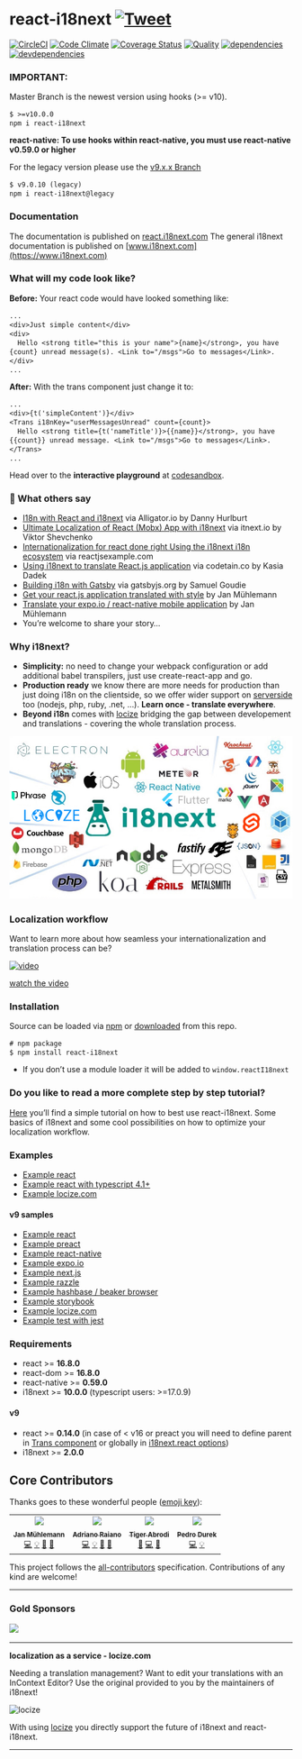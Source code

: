 react-i18next [![Tweet](https://img.shields.io/twitter/url/http/shields.io.svg?style=social)](https://twitter.com/intent/tweet?text=Awesome%20react-i18next%20for%20react.js%20based%20on%20i18next%20internationalization%20ecosystem%20&url=https://github.com/i18next/react-i18next&via=jamuhl&hashtags=i18n,reactjs,js,dev)
===============================================================================================================================================================================================================================================================================================================================

[![CircleCI](https://circleci.com/gh/i18next/react-i18next.svg?style=svg)](https://circleci.com/gh/i18next/react-i18next) [![Code Climate](https://codeclimate.com/github/codeclimate/codeclimate/badges/gpa.svg)](https://codeclimate.com/github/i18next/react-i18next) [![Coverage Status](https://coveralls.io/repos/github/i18next/react-i18next/badge.svg)](https://coveralls.io/github/i18next/react-i18next) [![Quality](http://npm.packagequality.com/shield/react-i18next.svg)](http://packagequality.com/#?package=react-i18next) [![dependencies](https://david-dm.org/i18next/react-i18next.png)](https://david-dm.org/i18next/react-i18next) [![devdependencies](https://david-dm.org/i18next/react-i18next/dev-status.png)](https://david-dm.org/i18next/react-i18next#info=devDependencies)

### IMPORTANT:

Master Branch is the newest version using hooks (&gt;= v10).

    $ >=v10.0.0
    npm i react-i18next

**react-native: To use hooks within react-native, you must use react-native v0.59.0 or higher**

For the legacy version please use the [v9.x.x Branch](https://github.com/i18next/react-i18next/tree/v9.x.x)

    $ v9.0.10 (legacy)
    npm i react-i18next@legacy

### Documentation

The documentation is published on [react.i18next.com](https://react.i18next.com) The general i18next documentation is published on [www.i18next.com](https://www.i18next.com)

### What will my code look like?

**Before:** Your react code would have looked something like:

    ...
    <div>Just simple content</div>
    <div>
      Hello <strong title="this is your name">{name}</strong>, you have {count} unread message(s). <Link to="/msgs">Go to messages</Link>.
    </div>
    ...

**After:** With the trans component just change it to:

    ...
    <div>{t('simpleContent')}</div>
    <Trans i18nKey="userMessagesUnread" count={count}>
      Hello <strong title={t('nameTitle')}>{{name}}</strong>, you have {{count}} unread message. <Link to="/msgs">Go to messages</Link>.
    </Trans>
    ...

Head over to the **interactive playground** at [codesandbox](https://codesandbox.io/s/1zxox032q).

### 📖 What others say

-   [I18n with React and i18next](https://alligator.io/react/i18n-with-react-and-i18next) via Alligator.io by Danny Hurlburt
-   [Ultimate Localization of React (Mobx) App with i18next](https://itnext.io/ultimate-localization-of-react-mobx-app-with-i18next-efab77712149) via itnext.io by Viktor Shevchenko
-   [Internationalization for react done right Using the i18next i18n ecosystem](https://reactjsexample.com/internationalization-for-react-done-right-using-the-i18next-i18n-ecosystem/) via reactjsexample.com
-   [Using i18next to translate React.js application](https://codetain.co/2018/05/using-i18next-to-translate-reactjs-application/) via codetain.co by Kasia Dadek
-   [Building i18n with Gatsby](https://www.gatsbyjs.org/blog/2017-10-17-building-i18n-with-gatsby/) via gatsbyjs.org by Samuel Goudie
-   [Get your react.js application translated with style](https://medium.com/@jamuhl/get-your-react-js-application-translated-with-style-4ad090aefc2c) by Jan Mühlemann
-   [Translate your expo.io / react-native mobile application](https://medium.com/@jamuhl/translate-your-expo-io-react-native-mobile-application-aa220b2362d2) by Jan Mühlemann
-   You’re welcome to share your story…

### Why i18next?

-   **Simplicity:** no need to change your webpack configuration or add additional babel transpilers, just use create-react-app and go.
-   **Production ready** we know there are more needs for production than just doing i18n on the clientside, so we offer wider support on [serverside](https://www.i18next.com/supported-frameworks.html) too (nodejs, php, ruby, .net, …). **Learn once - translate everywhere**.
-   **Beyond i18n** comes with [locize](https://locize.com) bridging the gap between developement and translations - covering the whole translation process.

![ecosystem](https://raw.githubusercontent.com/i18next/i18next/master/assets/i18next-ecosystem.jpg)

### Localization workflow

Want to learn more about how seamless your internationalization and translation process can be?

[![video](example/locize/video_sample.png)](https://youtu.be/osScyaGMVqo)

[watch the video](https://youtu.be/osScyaGMVqo)

### Installation

Source can be loaded via [npm](https://www.npmjs.com/package/react-i18next) or [downloaded](https://github.com/i18next/react-i18next/blob/master/react-i18next.min.js) from this repo.

    # npm package
    $ npm install react-i18next

-   If you don’t use a module loader it will be added to `window.reactI18next`

### Do you like to read a more complete step by step tutorial?

[Here](https://dev.to/adrai/how-to-properly-internationalize-a-react-application-using-i18next-3hdb) you’ll find a simple tutorial on how to best use react-i18next. Some basics of i18next and some cool possibilities on how to optimize your localization workflow.

### Examples

-   [Example react](https://github.com/i18next/react-i18next/tree/master/example/react)
-   [Example react with typescript 4.1+](https://github.com/i18next/react-i18next/tree/master/example/react-typescript4.1)
-   [Example locize.com](https://github.com/i18next/react-i18next/tree/master/example/locize)

#### v9 samples

-   [Example react](https://github.com/i18next/react-i18next/tree/master/example/v9.x.x/react)
-   [Example preact](https://github.com/i18next/react-i18next/tree/master/example/v9.x.x/preact)
-   [Example react-native](https://github.com/i18next/react-i18next/tree/master/example/v9.x.x/reactnative-expo)
-   [Example expo.io](https://github.com/i18next/react-i18next/tree/master/example/v9.x.x/reactnative-expo)
-   [Example next.js](https://github.com/i18next/react-i18next/tree/master/example/v9.x.x/nextjs)
-   [Example razzle](https://github.com/i18next/react-i18next/tree/master/example/v9.x.x/razzle-ssr)
-   [Example hashbase / beaker browser](https://github.com/i18next/react-i18next/tree/master/example/v9.x.x/dat)
-   [Example storybook](https://github.com/i18next/react-i18next/tree/master/example/v9.x.x/storybook)
-   [Example locize.com](https://github.com/i18next/react-i18next/tree/master/example/v9.x.x/locize)
-   [Example test with jest](https://github.com/i18next/react-i18next/tree/master/example/v9.x.x/test-jest)

### Requirements

-   react &gt;= **16.8.0**
-   react-dom &gt;= **16.8.0**
-   react-native &gt;= **0.59.0**
-   i18next &gt;= **10.0.0** (typescript users: &gt;=17.0.9)

#### v9

-   react &gt;= **0.14.0** (in case of &lt; v16 or preact you will need to define parent in [Trans component](https://react.i18next.com/legacy-v9/trans-component#trans-props) or globally in [i18next.react options](https://react.i18next.com/legacy-v9/trans-component#additional-options-on-i-18-next-init))
-   i18next &gt;= **2.0.0**

Core Contributors
-----------------

Thanks goes to these wonderful people ([emoji key](https://github.com/kentcdodds/all-contributors#emoji-key)):

<table><tbody><tr class="odd"><td style="text-align: center;"><a href="http://twitter.com/jamuhl"><img src="https://avatars3.githubusercontent.com/u/977772?v=4?s=100" /><br />
<sub><strong>Jan Mühlemann</strong></sub></a><br />
<a href="https://github.com/i18next/react-i18next/commits?author=jamuhl" title="Code">💻</a> <a href="#example-jamuhl" title="Examples">💡</a> <a href="https://github.com/i18next/react-i18next/commits?author=jamuhl" title="Documentation">📖</a> <a href="#question-jamuhl" title="Answering Questions">💬</a></td><td style="text-align: center;"><a href="http://twitter.com/#!/adrirai"><img src="https://avatars0.githubusercontent.com/u/1086194?v=4?s=100" /><br />
<sub><strong>Adriano Raiano</strong></sub></a><br />
<a href="https://github.com/i18next/react-i18next/commits?author=adrai" title="Code">💻</a> <a href="#example-adrai" title="Examples">💡</a> <a href="https://github.com/i18next/react-i18next/commits?author=adrai" title="Documentation">📖</a> <a href="#question-adrai" title="Answering Questions">💬</a></td><td style="text-align: center;"><a href="https://tigerabrodi.dev/"><img src="https://avatars1.githubusercontent.com/u/49603590?v=4?s=100" /><br />
<sub><strong>Tiger Abrodi</strong></sub></a><br />
<a href="#question-tigerabrodi" title="Answering Questions">💬</a> <a href="https://github.com/i18next/react-i18next/commits?author=tigerabrodi" title="Code">💻</a> <a href="https://github.com/i18next/react-i18next/pulls?q=is%3Apr+reviewed-by%3Atigerabrodi" title="Reviewed Pull Requests">👀</a></td><td style="text-align: center;"><a href="https://github.com/pedrodurek"><img src="https://avatars1.githubusercontent.com/u/12190482?v=4?s=100" /><br />
<sub><strong>Pedro Durek</strong></sub></a><br />
<a href="https://github.com/i18next/react-i18next/commits?author=pedrodurek" title="Code">💻</a> <a href="#example-pedrodurek" title="Examples">💡</a></td></tr></tbody></table>

This project follows the [all-contributors](https://github.com/kentcdodds/all-contributors) specification. Contributions of any kind are welcome!

------------------------------------------------------------------------

### Gold Sponsors

[<img src="https://raw.githubusercontent.com/i18next/i18next/master/assets/locize_sponsor_240.gif" width="240" />](https://locize.com/)

------------------------------------------------------------------------

**localization as a service - locize.com**

Needing a translation management? Want to edit your translations with an InContext Editor? Use the original provided to you by the maintainers of i18next!

![locize](https://locize.com/img/ads/github_locize.png)

With using [locize](http://locize.com/?utm_source=react_i18next_readme&utm_medium=github) you directly support the future of i18next and react-i18next.

------------------------------------------------------------------------

